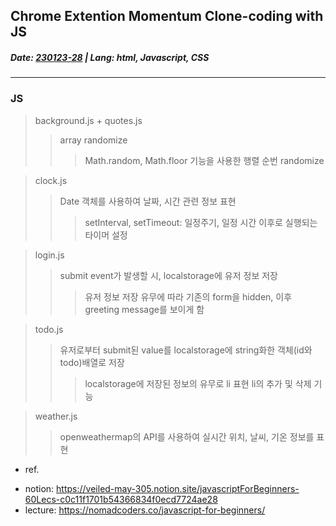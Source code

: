 
## Chrome Extention Momentum Clone-coding with JS
##### Date: <u>__230123-28__</u> |  Lang: __html__, __Javascript__, __CSS__
---

### __JS__

> background.js + quotes.js
>> array randomize
>>> Math.random, Math.floor 기능을 사용한 행렬 순번 randomize

> clock.js
>> Date 객체를 사용하여 날짜, 시간 관련 정보 표현
>>> setInterval, setTimeout: 일정주기, 일정 시간 이후로 실행되는 타이머 설정

> login.js
>> submit event가 발생할 시, localstorage에 유저 정보 저장
>>> 유저 정보 저장 유무에 따라 기존의 form을 hidden, 이후 greeting message를 보이게 함

> todo.js
>> 유저로부터 submit된 value를 localstorage에 string화한 객체(id와 todo)배열로 저장
>>> localstorage에 저장된 정보의 유무로 li 표현
>>> li의 추가 및 삭제 기능

> weather.js
>> openweathermap의 API를 사용하여 실시간 위치, 날씨, 기온 정보를 표현


+ ref.
- notion: https://veiled-may-305.notion.site/javascriptForBeginners-60Lecs-c0c11f1701b54366834f0ecd7724ae28
- lecture: https://nomadcoders.co/javascript-for-beginners/
